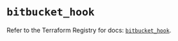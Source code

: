 # `bitbucket_hook`

Refer to the Terraform Registry for docs: [`bitbucket_hook`](https://registry.terraform.io/providers/drfaust92/bitbucket/2.50.0/docs/resources/hook).
